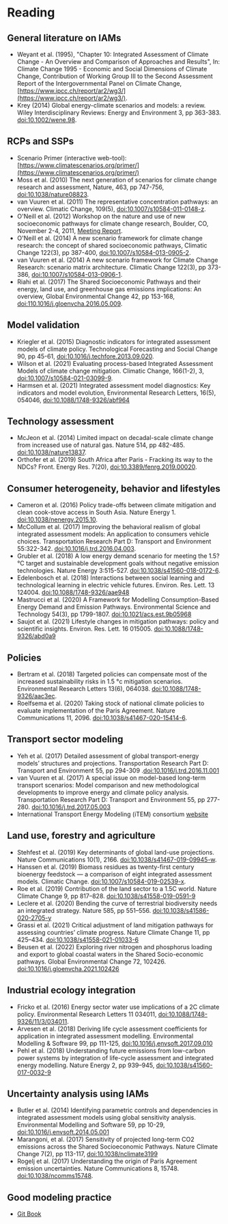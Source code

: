 Reading
=======
General literature on IAMs
--------------------------
- Weyant et al. (1995), "Chapter 10: Integrated Assessment of Climate Change - An Overview and Comparison of Approaches and Results", In: Climate Change 1995 - Economic and Social Dimensions of Climate Change, Contribution of Working Group III to the Second Assessment Report of the Intergovernmental Panel on Climate Change, [https://www.ipcc.ch/report/ar2/wg3/](https://www.ipcc.ch/report/ar2/wg3/).
- Krey (2014) Global energy-climate scenarios and models: a review. Wiley Interdisciplinary Reviews: Energy and Environment 3, pp 363-383. [doi:10.1002/wene.98](https://doi.org/10.1002/wene.98).

RCPs and SSPs
-------------
- Scenario Primer (interactive web-tool): [https://www.climatescenarios.org/primer/](https://www.climatescenarios.org/primer/)
- Moss et al. (2010) The next generation of scenarios for climate change research and assessment, Nature, 463, pp 747-756, [doi:10.1038/nature08823](https://doi.org/10.1038/nature08823).
- van Vuuren et al. (2011) The representative concentration pathways: an overview. Climatic Change, 109(5), [doi:10.1007/s10584-011-0148-z](https://doi.org/10.1007/s10584-011-0148-z).
- O'Neill et al. (2012) Workshop on the nature and use of new socioeconomic pathways for climate change research, Boulder, CO, November 2-4, 2011, [Meeting Report](https://depts.washington.edu/iconics/wordpress/wp-content/uploads/2018/03/Boulder-Workshop-Report.pdf).
- O'Neill et al. (2014) A new scenario framework for climate change research: the concept of shared socioeconomic pathways, Climatic Change 122(3), pp 387-400, [doi:10.1007/s10584-013-0905-2](https://doi.org/10.1007/s10584-013-0905-2).
- van Vuuren et al. (2014) A new scenario framework for Climate Change Research: scenario matrix architecture. Climatic Change 122(3),  pp 373-386,  [doi:10.1007/s10584-013-0906-1](https://doi.org/10.1007/s10584-013-0906-1).
- Riahi et al. (2017) The Shared Socioeconomic Pathways and their energy, land use, and greenhouse gas emissions implications: An overview, Global Environmental Change 42, pp 153-168, [doi:110.1016/j.gloenvcha.2016.05.009](https://dx.doi.org/10.1016/j.gloenvcha.2016.05.009).

Model validation
----------------
- Kriegler et al. (2015) Diagnostic indicators for integrated assessment models of climate policy. Technological Forecasting and Social Change 90, pp 45-61, [doi:10.1016/j.techfore.2013.09.020](https://doi.org/10.1016/j.techfore.2013.09.020).
- Wilson et al. (2021) Evaluating process-based Integrated Assessment Models of climate change mitigation. Climatic Change, 166(1-2), 3, [doi:10.1007/s10584-021-03099-9](https://doi.org/10.1007/s10584-021-03099-9).
- Harmsen et al. (2021) Integrated assessment model diagnostics: Key indicators and model evolution, Environmental Research Letters, 16(5), 054046, [doi:10.1088/1748-9326/abf964](https://doi.org/10.1088/1748-9326/abf964)

Technology assessment
---------------------
- McJeon et al. (2014) Limited impact on decadal-scale climate change from increased use of natural gas. Nature 514, pp 482-485. [doi:10.1038/nature13837](https://doi.org/10.1038/nature13837).
- Orthofer et al. (2019) South Africa after Paris - Fracking its way to the NDCs? Front. Energy Res. 7(20), [doi:10.3389/fenrg.2019.00020](https://doi.org/10.3389/fenrg.2019.00020).

Consumer heterogeneity, behavior and lifestyles
-----------------------------------------------
- Cameron et al. (2016) Policy trade-offs between climate mitigation and clean cook-stove access in South Asia. Nature Energy 1. [doi:10.1038/nenergy.2015.10](https://doi.org/10.1038/nenergy.2015.10).
- McCollum et al. (2017) Improving the behavioral realism of global integrated assessment models: An application to consumers vehicle choices. Transportation Research Part D: Transport and Environment 55:322-342. [doi:10.1016/j.trd.2016.04.003](https://doi.org/10.1016/j.trd.2016.04.003).
- Grubler et al. (2018) A low energy demand scenario for meeting the 1.5?°C target and sustainable development goals without negative emission technologies. Nature Energy 3:515-527. [doi:10.1038/s41560-018-0172-6](https://doi.org/10.1038/s41560-018-0172-6).
- Edelenbosch et al. (2018) Interactions between social learning and technological learning in electric vehicle futures. Environ. Res. Lett. 13 124004. [doi:10.1088/1748-9326/aae948](https://doi.org/10.1088/1748-9326/aae948)
- Mastrucci et al. (2020) A Framework for Modelling Consumption-Based Energy Demand and Emission Pathways. Environmental Science and Technology 54(3), pp 1799-1807. [doi:10.1021/acs.est.9b05968](https://doi.org/10.1021/acs.est.9b05968)
- Saujot et al. (2021) Lifestyle changes in mitigation pathways: policy and scientific insights. Environ. Res. Lett. 16 015005. [doi:10.1088/1748-9326/abd0a9](https://doi.org/10.1088/1748-9326/abd0a9)

Policies
--------
- Bertram et al. (2018) Targeted policies can compensate most of the increased sustainability risks in 1.5 °c mitigation scenarios. Environmental Research Letters 13(6), 064038. [doi:10.1088/1748-9326/aac3ec](https://doi.org/10.1088/1748-9326/aac3ec).
- Roelfsema et al. (2020) Taking stock of national climate policies to evaluate implementation of the Paris Agreement. Nature Communications 11, 2096. [doi:10.1038/s41467-020-15414-6](https://doi.org/10.1038/s41467-020-15414-6).

Transport sector modeling
-------------------------
- Yeh et al. (2017) Detailed assessment of global transport-energy models’ structures and projections. Transportation Research Part D: Transport and Environment 55, pp 294-309 .[doi:10.1016/j.trd.2016.11.001](https://doi.org/10.1016/j.trd.2016.11.001)
- van Vuuren et al. (2017) A special issue on model-based long-term transport scenarios: Model comparison and new methodological developments to improve energy and climate policy analysis. Transportation Research Part D: Transport and Environment 55, pp 277-280. [doi:10.1016/j.trd.2017.05.003](https://doi.org/10.1016/j.trd.2017.05.003)
- International Transport Energy Modeling (iTEM) consortium [website](https://transportenergy.org/)

Land use, forestry and agriculture
----------------------------------
- Stehfest et al. (2019) Key determinants of global land-use projections. Nature Communications 10(1), 2166. [doi:10.1038/s41467-019-09945-w](https://doi.org/10.1038/s41467-019-09945-w).
- Hanssen et al. (2019) Biomass residues as twenty-first century bioenergy feedstock — a comparison of eight integrated assessment models. Climatic Change. [doi:10.1007/s10584-019-02539-x](https://doi.org/10.1007/s10584-019-02539-x).
- Roe et al. (2019) Contribution of the land sector to a 1.5C world. Nature Climate Change 9, pp 817–828. [doi:10.1038/s41558-019-0591-9](https://doi.org/10.1038/s41558-019-0591-9)
- Leclere et al. (2020) Bending the curve of terrestrial biodiversity needs an integrated strategy. Nature 585, pp 551–556. [doi:10.1038/s41586-020-2705-y](https://doi.org/10.1038/s41586-020-2705-y)
- Grassi et al. (2021) Critical adjustment of land mitigation pathways for assessing countries’ climate progress. Nature Climate Change 11, pp 425–434. [doi:10.1038/s41558-021-01033-6](https://doi.org/10.1038/s41558-021-01033-6)
- Beusen et al. (2022) Exploring river nitrogen and phosphorus loading and export to global coastal waters in the Shared Socio-economic pathways. Global Environmental Change 72, 102426. [doi:10.1016/j.gloenvcha.2021.102426](https://doi.org/10.1016/j.gloenvcha.2021.102426)

Industrial ecology integration
------------------------------
- Fricko et al. (2016) Energy sector water use implications of a 2C climate policy. Environmental Research Letters 11 034011, [doi:10.1088/1748-9326/11/3/034011](https://doi.org/10.1088/1748-9326/11/3/034011).
- Arvesen et al. (2018) Deriving life cycle assessment coefficients for application in integrated assessment modelling. Environmental Modelling & Software 99, pp 111-125, [doi:10.1016/j.envsoft.2017.09.010](https://doi.org/10.1016/j.envsoft.2017.09.010)
- Pehl et al. (2018) Understanding future emissions from low-carbon power systems by integration of life-cycle assessment and integrated energy modelling. Nature Energy 2, pp 939–945, [doi:10.1038/s41560-017-0032-9](https://doi.org/10.1038/s41560-017-0032-9)

Uncertainty analysis using IAMs
-------------------------------
- Butler et al. (2014) Identifying parametric controls and dependencies in integrated assessment models using global sensitivity analysis. Environmental Modelling and Software 59, pp 10-29, [doi:10.1016/j.envsoft.2014.05.001](https://doi.org/10.1016/j.envsoft.2014.05.001)
- Marangoni, et al. (2017) Sensitivity of projected long-term CO2 emissions across the Shared Socioeconomic Pathways. Nature Climate Change 7(2), pp 113-117, [doi:10.1038/nclimate3199](https://doi.org/10.1038/nclimate3199)
- Rogelj et al. (2017) Understanding the origin of Paris Agreement emission uncertainties. Nature Communications 8, 15748. [doi:10.1038/ncomms15748](https://doi.org/10.1038/ncomms15748).

Good modeling practice
----------------------
- [Git Book](https://git-scm.com/book/en/v2/Getting-Started-What-is-Git)
